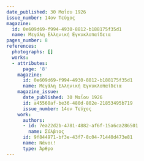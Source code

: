 ```yaml
---
date_published: 30 Μαΐου 1926
issue_number: 14ον Τεύχος
magazine:
  id: 0e609d69-f994-4930-8812-b188175f35d1
  name: Μεγάλη Ελληνική Εγκυκλοπαίδεια
pages_number: 8
references:
  photographs: []
  works:
  - attributes:
      page: '8'
    magazine:
      id: 0e609d69-f994-4930-8812-b188175f35d1
      name: Μεγάλη Ελληνική Εγκυκλοπαίδεια
    magazine_issue:
      date_published: 30 Μαΐου 1926
      id: a45560af-be36-480d-802e-21853495b719
      issue_number: 14ον Τεύχος
    work:
      authors:
      - id: 7ea22d2b-4781-4882-af6f-15a6ca286501
        name: Σύλβιος
      id: 9f844971-bf3e-43f7-8c04-71440d473e81
      name: Νάνοι!
      type: Άρθρο
---
```

